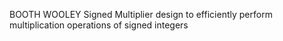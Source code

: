 BOOTH WOOLEY Signed Multiplier design to efficiently perform multiplication operations of signed integers
